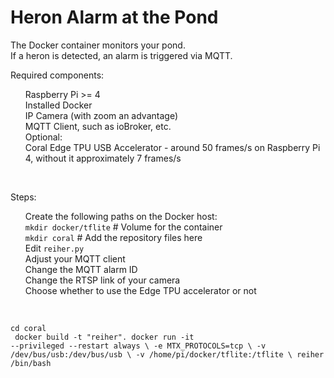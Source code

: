 <h1>Heron Alarm at the Pond</h1>

The Docker container monitors your pond.<br/>
If a heron is detected, an alarm is triggered via MQTT.<br/>

Required components:<br/>
<ul>Raspberry Pi >= 4<br/>
Installed Docker<br/>
IP Camera (with zoom an advantage)<br/>
MQTT Client, such as ioBroker, etc.<br/>
Optional:<br/>
Coral Edge TPU USB Accelerator - around 50 frames/s on Raspberry Pi 4, without it approximately 7 frames/s</ul><br/>

Steps:<br/>
<ul>Create the following paths on the Docker host:<br/>
<code>mkdir docker/tflite</code> # Volume for the container<br/>
<code>mkdir coral</code> # Add the repository files here<br/>
Edit <code>reiher.py</code><br/>
Adjust your MQTT client<br/>
Change the MQTT alarm ID<br/>
Change the RTSP link of your camera<br/>
Choose whether to use the Edge TPU accelerator or not</ul><br/>

<code>cd coral<br/>
docker build -t "reiher".
docker run -it --privileged --restart always \\
    -e MTX_PROTOCOLS=tcp \\
    -v /dev/bus/usb:/dev/bus/usb \\
    -v /home/pi/docker/tflite:/tflite \\
    reiher /bin/bash</code>
